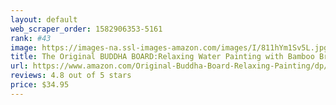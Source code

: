 ```yaml
---
layout: default 
﻿web_scraper_order: 1582906353-5161
rank: #43
image: https://images-na.ssl-images-amazon.com/images/I/811hYm1Sv5L.jpg
title: The Original BUDDHA BOARD:Relaxing Water Painting with Bamboo Brush & Stand,…
url: https://www.amazon.com/Original-Buddha-Board-Relaxing-Painting/dp/B0010TEFFQ/ref=zg_mw_arts-crafts_43?_encoding=UTF8&psc=1&refRID=AC0VFVM6SB4FTE33VGXN
reviews: 4.8 out of 5 stars
price: $34.95 
---
```

